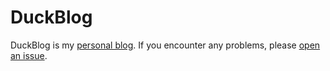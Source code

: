 # DuckBlog
DuckBlog is my [personal blog](https://nereux.blog). If you encounter any problems, please [open an issue](https://github.com/Nereuxofficial/duckblog/issues/new).
